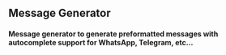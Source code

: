 ## Message Generator

#### Message generator to generate preformatted messages with autocomplete support for WhatsApp, Telegram, etc...
